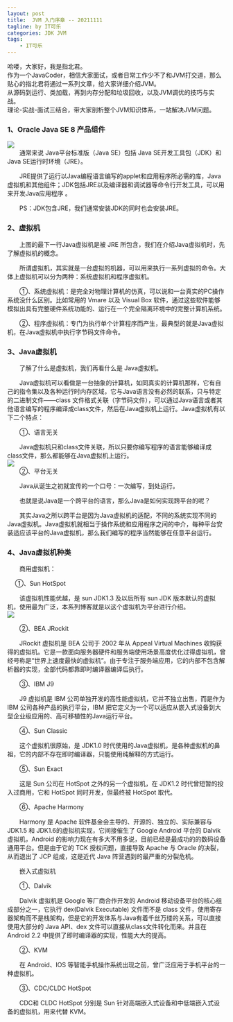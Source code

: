 ```yaml
---
layout: post
title:  JVM 入门序章 -- 20211111
tagline: by IT可乐
categories: JDK JVM
tags: 
    - IT可乐
---
```


哈喽，大家好，我是指北君。  
作为一个JavaCoder，相信大家面试，或者日常工作少不了和JVM打交道，那么贴心的指北君将通过一系列文章，给大家详细介绍JVM。  
从源码到运行、类加载，再到内存分配和垃圾回收，以及JVM调优的技巧与实战。  
理论-实战-面试三结合，带大家剖析整个JVM知识体系，一站解决JVM问题。  
<!--more-->
### 1、Oracle Java SE 8 产品组件
![](http://www.javanorth.cn/assets/images/2021/itcore/jvm-00-00.png)  
　　通常来说 Java平台标准版（Java SE）包括 Java SE开发工具包（JDK）和Java SE运行时环境（JRE）。

　　JRE提供了运行以Java编程语言编写的applet和应用程序所必需的库，Java虚拟机和其他组件；JDK包括JRE以及编译器和调试器等命令行开发工具，可以用来开发Java应用程序 。

　　PS：JDK包含JRE，我们通常安装JDK的同时也会安装JRE。

### 2、虚拟机
　　上图的最下一行Java虚拟机是被 JRE 所包含，我们在介绍Java虚拟机时，先了解虚拟机的概念。

　　所谓虚拟机，其实就是一台虚拟的机器，可以用来执行一系列虚拟的命令。大体上虚拟机可以分为两种：系统虚拟机和程序虚拟机。

　　①、系统虚拟机：是完全对物理计算机的仿真，可以说和一台真实的PC操作系统没什么区别。比如常用的 Vmare 以及 Visual Box 软件，通过这些软件能够模拟出具有完整硬件系统功能的、运行在一个完全隔离环境中的完整计算机系统。

　　②、程序虚拟机：专门为执行单个计算程序而产生，最典型的就是Java虚拟机，在Java虚拟机中执行字节码文件命令。  
### 3、Java虚拟机
　　了解了什么是虚拟机，我们再看什么是 Java虚拟机。

　　Java虚拟机可以看做是一台抽象的计算机，如同真实的计算机那样，它有自己的指令集以及各种运行时内存区域，它与Java语言没有必然的联系，只与特定的二进制文件——class 文件格式关联（字节码文件），可以通过Java语言或者其他语言编写的程序编译成class文件，然后在Java虚拟机上运行。Java虚拟机有以下二个特点：

　　①、语言无关

　　Java虚拟机只和class文件关联，所以只要你编写程序的语言能够编译成class文件，那么都能够在Java虚拟机上运行。  
![](http://www.javanorth.cn/assets/images/2021/itcore/jvm-00-01.png)  
　　②、平台无关

　　Java从诞生之初就宣传的一个口号：一次编写，到处运行。

　　也就是说Java是一个跨平台的语言，那么Java是如何实现跨平台的呢？

　　其实Java之所以跨平台是因为Java虚拟机的适配，不同的系统实现不同的Java虚拟机。Java虚拟机就相当于操作系统和应用程序之间的中介，每种平台安装适应该平台的Java虚拟机，那么我们编写的程序当然能够在任意平台运行。  
### 4、Java虚拟机种类
　　商用虚拟机：

 　 ①、Sun HotSpot

　　该虚拟机性能优越，是 sun JDK1.3 及以后所有 sun JDK 版本默认的虚拟机，使用最为广泛，本系列博客就是以这个虚拟机为平台进行介绍。    
![](http://www.javanorth.cn/assets/images/2021/itcore/jvm-00-03.png)  

　　②、BEA  JRockit

　　JRockit 虚拟机是 BEA 公司于 2002 年从 Appeal Virtual Machines 收购获得的虚拟机。它是一款面向服务器硬件和服务端使用场景高度优化过得虚拟机，曾经号称是“世界上速度最快的虚拟机”。由于专注于服务端应用，它的内部不包含解析器的实现，全部代码都靠即时编译器编译后执行。

　　③、IBM J9

　　J9 虚拟机是 IBM 公司单独开发的高性能虚拟机，它并不独立出售，而是作为 IBM 公司各种产品的执行平台，IBM 把它定义为一个可以适应从嵌入式设备到大型企业级应用的、高可移植性的Java运行平台。

　　④、Sun Classic 

　　这个虚拟机很原始，是 JDK1.0 时代使用的Java虚拟机，是各种虚拟机的鼻祖，它的内部不存在即时编译器，只能使用纯解释的方式运行。

　　⑤、Sun Exact 

　　这是 Sun 公司在 HotSpot 之外的另一个虚拟机，在 JDK1.2 时代曾短暂的投入过商用，它和 HotSpot 同时开发，但最终被 HotSpot 取代。

　　⑥、Apache Harmony 

　　Harmony 是 Apache 软件基金会主导的、开源的、独立的、实际兼容与 JDK1.5 和 JDK1.6的虚拟机实现，它间接催生了 Google Android 平台的 Dalvik 虚拟机，Android 的影响力现在有多大不用多说，目前已经是最成功的的数码设备通用平台。但是由于它的 TCK 授权问题，直接导致 Apache 与 Oracle 的决裂，从而退出了 JCP 组成，这是近代 Java 阵营遇到的最严重的分裂危机。

　　嵌入式虚拟机

　　①、Dalvik

　　Dalvik 虚拟机是 Google 等厂商合作开发的 Android 移动设备平台的核心组成部分之一，它执行 dex(Dalvik Executable) 文件而不是 class 文件，使用寄存器架构而不是栈架构，但是它的开发体系与Java有着千丝万缕的关系，可以直接使用大部分的 Java API、dex 文件可以直接从class文件转化而来。并且在 Android 2.2 中提供了即时编译器的实现，性能大大的提高。

　　②、KVM

　　在 Android、IOS 等智能手机操作系统出现之前，曾广泛应用于手机平台的一种虚拟机。

　　③、CDC/CLDC HotSpot

　　CDC和 CLDC HotSpot 分别是 Sun 针对高端嵌入式设备和中低端嵌入式设备的虚拟机，用来代替 KVM。



